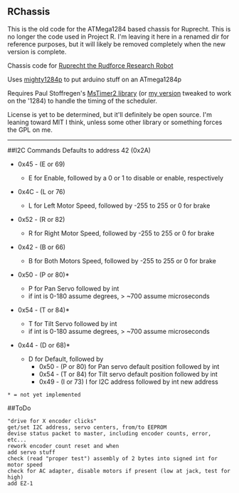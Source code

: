 RChassis
----------

This is the old code for the ATMega1284 based chassis for Ruprecht. This is no
longer the code used in Project R. I'm leaving it here in a renamed dir for
reference purposes, but it will likely be removed completely when the new version
is complete.

Chassis code for [Ruprecht the Rudforce Research Robot](http://hackaday.io/project/1615-Project-R)

Uses [mighty1284p](https://github.com/JChristensen/mighty-1284p) to put arduino stuff on an ATmega1284p

Requires Paul Stoffregen's [MsTimer2 library](https://github.com/PaulStoffregen/MsTimer2) (or [my version](https://github.com/Rudolph/MsTimer2) tweaked to work on the '1284) to handle the timing of the scheduler.

License is yet to be determined, but it'll definitely be open source. I'm leaning toward MIT I think, unless some other library or something forces the GPL on me.

----------

##I2C Commands
Defaults to address 42 (0x2A)

* 0x45 - (E or 69)
  * E for Enable, followed by a 0 or 1 to disable or enable, respectively
* 0x4C - (L or 76)
  * L for Left Motor Speed, followed by -255 to 255 or 0 for brake
* 0x52 - (R or 82)
  * R for Right Motor Speed, followed by -255 to 255 or 0 for brake
* 0x42 - (B or 66)
  * B for Both Motors Speed, followed by -255 to 255 or 0 for brake

* 0x50 - (P or 80)*
  * P for Pan Servo followed by int
  * if int is 0-180 assume degrees, > ~700 assume microseconds
* 0x54 - (T or 84)*
  * T for Tilt Servo followed by int
  * if int is 0-180 assume degrees, > ~700 assume microseconds

* 0x44 - (D or 68)*
  * D for Default, followed by
    * 0x50 - (P or 80) for Pan servo default position followed by int
    * 0x54 - (T or 84) for Tilt servo default position followed by int
    * 0x49 - (I or 73) I for I2C address followed by int new address

`* = not yet implemented`

##ToDo
```
"drive for X encoder clicks"
get/set I2C address, servo centers, from/to EEPROM
devise status packet to master, including encoder counts, error, etc...
rework encoder count reset and when
add servo stuff
check (read "proper test") assembly of 2 bytes into signed int for motor speed
check for AC adapter, disable motors if present (low at jack, test for high)
add EZ-1
```
